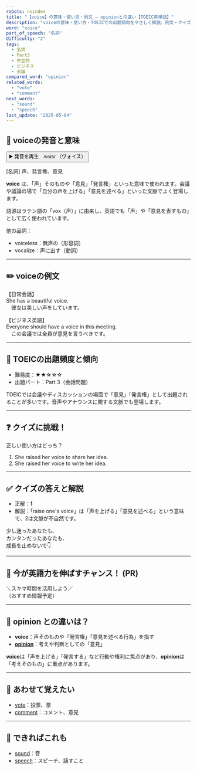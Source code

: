 ```yaml
---
robots: noindex
title: "【voice】の意味・使い方・例文 ― opinionとの違い【TOEIC英単語】"
description: "voiceの意味・使い方・TOEICでの出題傾向をやさしく解説。例文・クイズ付きでopinionとの違いもわかりやすく学べます。"
word: "voice"
part_of_speech: "名詞"
difficulty: "2"
tags:
  - 名詞
  - Part3
  - 中立的
  - ビジネス
  - 会議
compared_word: "opinion"
related_words:
  - "vote"
  - "comment"
next_words:
  - "sound"
  - "speech"
last_update: "2025-05-04"
---
```


## 🔰 voiceの発音と意味

<button class="play-audio" onclick="playTTS('voice')">
  <span class="play-audio-main">
    ▶️ 発音を再生　/vɔɪs/
  </span>
  <span class="play-audio-sub">
    （ヴォイス）
  </span>
</button>

[名詞] 声、発言権、意見

**voice** は、「声」そのものや「意見」「発言権」といった意味で使われます。会議や議論の場で「自分の声を上げる」「意見を述べる」といった文脈でよく登場します。

語源はラテン語の「vox（声）」に由来し、英語でも「声」や「意見を表すもの」として広く使われています。

他の品詞：  
- voiceless：無声の（形容詞）
- vocalize：声に出す（動詞）

---

## ✏️ voiceの例文

【日常会話】  
She has a beautiful voice.  
　彼女は美しい声をしています。

【ビジネス英語】  
Everyone should have a voice in this meeting.  
　この会議では全員が意見を言うべきです。

---

## 🎯 TOEICの出題頻度と傾向

- 難易度：★★☆☆☆
- 出題パート：Part 3（会話問題）

TOEICでは会議やディスカッションの場面で「意見」「発言権」として出題されることが多いです。音声やアナウンスに関する文脈でも登場します。

---

## ❓ クイズに挑戦！

正しい使い方はどっち？

1. She raised her voice to share her idea.  
2. She raised her voice to write her idea.

---

## ✅ クイズの答えと解説

- 正解：**1**
- 解説：「raise one's voice」は「声を上げる」「意見を述べる」という意味で、2は文脈が不自然です。

少し迷ったあなたも、  
カンタンだったあなたも、  
成長を止めないで👇️

---

## 🚀 今が英語力を伸ばすチャンス！ (PR)

<div class="info-center">
＼スキマ時間を活用しよう／<br>  
（おすすめ情報予定）
</div>

---

## 🤔  opinion との違いは？

- **voice**：声そのものや「発言権」「意見を述べる行為」を指す
- **[opinion](/word/opinion/)**：考えや判断としての「意見」

**voice**は「声を上げる」「発言する」など行動や権利に焦点があり、**opinion**は「考えそのもの」に重点があります。

---

## 🧩 あわせて覚えたい

- [vote](/word/vote/)：投票、票
- [comment](/word/comment/)：コメント、意見

---

## 📖 できればこれも

- [sound](/word/sound/)：音
- [speech](/word/speech/)：スピーチ、話すこと

<!-- cvid: aid22_bid06 -->
